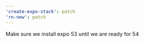 ```yaml
---
'create-expo-stack': patch
'rn-new': patch
---
```


Make sure we install expo 53 until we are ready for 54
